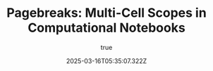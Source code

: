 ---
title: 'Pagebreaks: Multi-Cell Scopes in Computational Notebooks'
excerpt: 'Global variables in computational notebooks are confusing, but notebook users are reluctant to use functions. We understand why and built a new way to express scopes in notebooks. In a month-long in-situ study, we explore the different ways scopes organize code for our participants.'
coverImage: '/assets/blog/publications/SystemOverview_cameraready.png'
secondImage: '/assets/blog/publications/SystemOverview_cameraready.png'
date: '2025-03-16T05:35:07.322Z'
type: 'publication'
conference: 'CHI ''25 **Best Paper Honorable Mention**'
author:
  name: '**Eric Rawn** and Sarah Chasins'
  picture: '/assets/blog/authors/jj.jpeg'
ogImage:
  url: '/assets/blog/publications/SystemOverview_cameraready.png'
pdfLink: '/assets/blog/publications/Rawn_Pagebreaks.pdf'
pubLink: 'https://dl.acm.org/doi/10.1145/3706598.3713620'
---